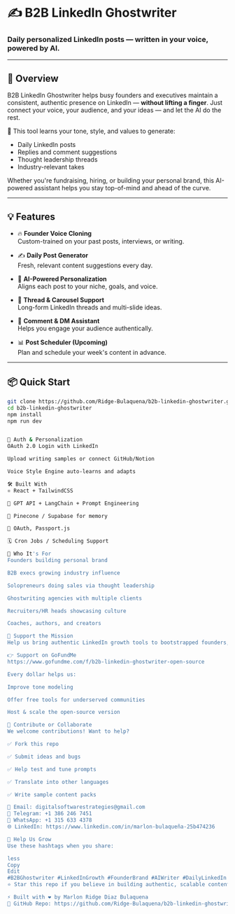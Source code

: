 # ✍️ B2B LinkedIn Ghostwriter

### Daily personalized LinkedIn posts — written in your voice, powered by AI.

---

## 🚀 Overview

B2B LinkedIn Ghostwriter helps busy founders and executives maintain a consistent, authentic presence on LinkedIn — **without lifting a finger**. Just connect your voice, your audience, and your ideas — and let the AI do the rest.

🎯 This tool learns your tone, style, and values to generate:
- Daily LinkedIn posts
- Replies and comment suggestions
- Thought leadership threads
- Industry-relevant takes

Whether you're fundraising, hiring, or building your personal brand, this AI-powered assistant helps you stay top-of-mind and ahead of the curve.

---

## 💡 Features

- 🔥 **Founder Voice Cloning**  
  Custom-trained on your past posts, interviews, or writing.

- ✍️ **Daily Post Generator**  
  Fresh, relevant content suggestions every day.

- 🧠 **AI-Powered Personalization**  
  Aligns each post to your niche, goals, and voice.

- 🧵 **Thread & Carousel Support**  
  Long-form LinkedIn threads and multi-slide ideas.

- 💬 **Comment & DM Assistant**  
  Helps you engage your audience authentically.

- 📊 **Post Scheduler (Upcoming)**  
  Plan and schedule your week's content in advance.

---

## 📦 Quick Start

```bash
git clone https://github.com/Ridge-Bulaquena/b2b-linkedin-ghostwriter.git
cd b2b-linkedin-ghostwriter
npm install
npm run dev


🔐 Auth & Personalization
OAuth 2.0 Login with LinkedIn

Upload writing samples or connect GitHub/Notion

Voice Style Engine auto-learns and adapts

🛠️ Built With
⚛️ React + TailwindCSS

🤖 GPT API + LangChain + Prompt Engineering

🧠 Pinecone / Supabase for memory

🔐 OAuth, Passport.js

🗓️ Cron Jobs / Scheduling Support

📌 Who It's For
Founders building personal brand

B2B execs growing industry influence

Solopreneurs doing sales via thought leadership

Ghostwriting agencies with multiple clients

Recruiters/HR heads showcasing culture

Coaches, authors, and creators

💸 Support the Mission
Help us bring authentic LinkedIn growth tools to bootstrapped founders, job-seekers, and emerging talent.

👉 Support on GoFundMe
https://www.gofundme.com/f/b2b-linkedin-ghostwriter-open-source

Every dollar helps us:

Improve tone modeling

Offer free tools for underserved communities

Host & scale the open-source version

🤝 Contribute or Collaborate
We welcome contributions! Want to help?

✅ Fork this repo

✅ Submit ideas and bugs

✅ Help test and tune prompts

✅ Translate into other languages

✅ Write sample content packs

📩 Email: digitalsoftwarestrategies@gmail.com
🔗 Telegram: +1 386 246 7451
💬 WhatsApp: +1 315 633 4378
🌐 LinkedIn: https://www.linkedin.com/in/marlon-bulaqueña-25b474236

📢 Help Us Grow
Use these hashtags when you share:

less
Copy
Edit
#B2BGhostwriter #LinkedInGrowth #FounderBrand #AIWriter #DailyLinkedIn #OpenSourceGhostwriting #PersonalBrandAI
⭐️ Star this repo if you believe in building authentic, scalable content for entrepreneurs.

⚡️ Built with ❤️ by Marlon Ridge Diaz Bulaquena
🔗 GitHub Repo: https://github.com/Ridge-Bulaquena/b2b-linkedin-ghostwriter
